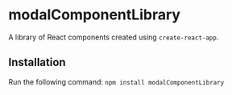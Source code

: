 # modalComponentLibrary
A library of React components created using `create-react-app`.
## Installation
Run the following command:
`npm install modalComponentLibrary`